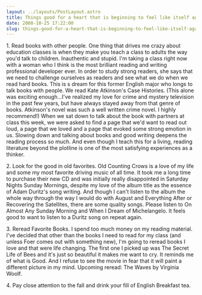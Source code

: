 ```yaml
---
layout: ../layouts/PostLayout.astro
title: Things good for a heart that is beginning to feel like itself again.
date: 2008-10-25 17:22:00
slug: things-good-for-a-heart-that-is-beginning-to-feel-like-itself-again
---
```


1\. Read books with other people. One thing that drives me crazy about education classes is when they make you teach a class to adults the way you'd talk to children. Inauthentic and stupid. I'm taking a class right now with a woman who I think is the most brilliant reading and writing professional developer ever. In order to study strong readers, she says that we need to challenge ourselves as readers and see what we do when we read hard books. This is s dream for this former English major who longs to talk books with people. We read Kate Atkinson's Case Histories. (This alone was exciting enough...I've realized my love for crime and mystery television in the past few years, but have always stayed away from that genre of books. Atkinson's novel was such a well written crime novel. I highly recommend!) When we sat down to talk about the book with partners at class this week, we were asked to find a page that we'd want to read out loud, a page that we loved and a page that evoked some strong emotion in us. Slowing down and talking about books and good writing deepens the reading process so much. And even though I teach this for a living, reading literature beyond the plotline is one of the most satisfying experiences as a thinker.  
  
2\. Look for the good in old favorites. Old Counting Crows is a love of my life and some my most favorite driving music of all time. It took me a long time to purchase their new CD and was initially really disappointed in Saturday Nights Sunday Mornings, despite my love of the album title as the essence of Adam Duritz's song writing. And though I can't listen to the album the whole way through the way I would do with August and Everything After or Recovering the Satellites, there are some quality songs. Please listen to On Almost Any Sunday Morning and When I Dream of Michelangelo. It feels good to want to listen to a Duritz song on repeat again.  
  
3\. Reread Favorite Books. I spend too much money on my reading material. I've decided that other than the books I need to read for my class (and unless Foer comes out with something new), I'm going to reread books I love and that were life changing. The first one I picked up was The Secret Life of Bees and it's just so beautiful it makes me want to cry. It reminds me of what is Good. And I refuse to see the movie in fear that it will paint a different picture in my mind. Upcoming reread: The Waves by Virginia Woolf.  
  
4\. Pay close attention to the fall and drink your fill of English Breakfast tea.